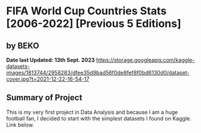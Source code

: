 # FIFA World Cup Countries Stats [2006-2022] [Previous 5 Editions]
## by BEKO
**Date last Updated: 13th Sept. 2023**
https://storage.googleapis.com/kaggle-datasets-images/1813744/2958283/dfee35d9bad56f0de8fef8f0bd6130d0/dataset-cover.jpg?t=2021-12-22-16-54-17

## Summary of Project
This is my very first project in Data Analysis and because I am a huge football fan, I decided to start with the simplest datasets I found on Kaggle. Link below. 
